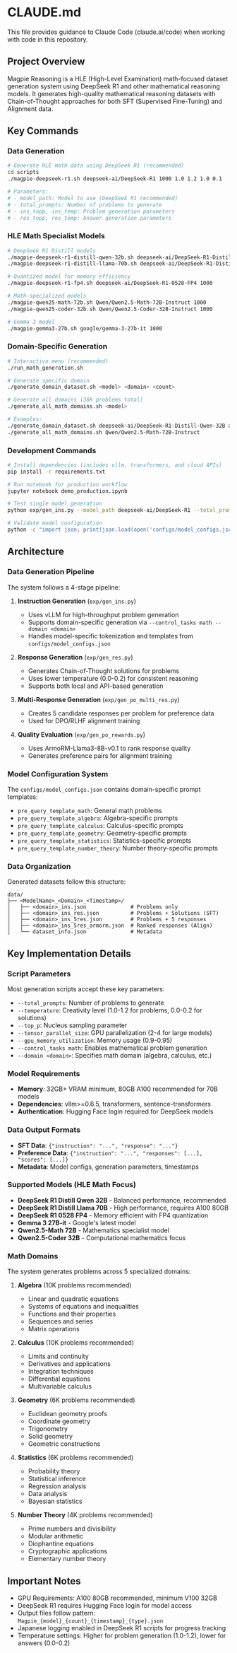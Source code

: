 # CLAUDE.md

This file provides guidance to Claude Code (claude.ai/code) when working with code in this repository.

## Project Overview

Magpie Reasoning is a HLE (High-Level Examination) math-focused dataset generation system using DeepSeek R1 and other mathematical reasoning models. It generates high-quality mathematical reasoning datasets with Chain-of-Thought approaches for both SFT (Supervised Fine-Tuning) and Alignment data.

## Key Commands

### Data Generation
```bash
# Generate HLE math data using DeepSeek R1 (recommended)
cd scripts
./magpie-deepseek-r1.sh deepseek-ai/DeepSeek-R1 1000 1.0 1.2 1.0 0.1

# Parameters:
# - model_path: Model to use (DeepSeek R1 recommended)
# - total_prompts: Number of problems to generate
# - ins_topp, ins_temp: Problem generation parameters
# - res_topp, res_temp: Answer generation parameters
```

### HLE Math Specialist Models
```bash
# DeepSeek R1 Distill models
./magpie-deepseek-r1-distill-qwen-32b.sh deepseek-ai/DeepSeek-R1-Distill-Qwen-32B 1000
./magpie-deepseek-r1-distill-llama-70b.sh deepseek-ai/DeepSeek-R1-Distill-Llama-70B 1000

# Quantized model for memory efficiency
./magpie-deepseek-r1-fp4.sh deepseek-ai/DeepSeek-R1-0528-FP4 1000

# Math-specialized models
./magpie-qwen25-math-72b.sh Qwen/Qwen2.5-Math-72B-Instruct 1000
./magpie-qwen25-coder-32b.sh Qwen/Qwen2.5-Coder-32B-Instruct 1000

# Gemma 3 model
./magpie-gemma3-27b.sh google/gemma-3-27b-it 1000
```

### Domain-Specific Generation
```bash
# Interactive menu (recommended)
./run_math_generation.sh

# Generate specific domain
./generate_domain_dataset.sh <model> <domain> <count>

# Generate all domains (36K problems total)
./generate_all_math_domains.sh <model>

# Examples:
./generate_domain_dataset.sh deepseek-ai/DeepSeek-R1-Distill-Qwen-32B algebra 10000
./generate_all_math_domains.sh Qwen/Qwen2.5-Math-72B-Instruct
```

### Development Commands
```bash
# Install dependencies (includes vllm, transformers, and cloud APIs)
pip install -r requirements.txt

# Run notebook for production workflow
jupyter notebook demo_production.ipynb

# Test single model generation
python exp/gen_ins.py --model_path deepseek-ai/DeepSeek-R1 --total_prompts 10 --control_tasks math

# Validate model configuration
python -c "import json; print(json.load(open('configs/model_configs.json')).keys())"
```

## Architecture

### Data Generation Pipeline

The system follows a 4-stage pipeline:

1. **Instruction Generation** (`exp/gen_ins.py`)
   - Uses vLLM for high-throughput problem generation
   - Supports domain-specific generation via `--control_tasks math --domain <domain>`
   - Handles model-specific tokenization and templates from `configs/model_configs.json`

2. **Response Generation** (`exp/gen_res.py`)
   - Generates Chain-of-Thought solutions for problems
   - Uses lower temperature (0.0-0.2) for consistent reasoning
   - Supports both local and API-based generation

3. **Multi-Response Generation** (`exp/gen_po_multi_res.py`)
   - Creates 5 candidate responses per problem for preference data
   - Used for DPO/RLHF alignment training

4. **Quality Evaluation** (`exp/gen_po_rewards.py`)
   - Uses ArmoRM-Llama3-8B-v0.1 to rank response quality
   - Generates preference pairs for alignment training

### Model Configuration System

The `configs/model_configs.json` contains domain-specific prompt templates:
- `pre_query_template_math`: General math problems
- `pre_query_template_algebra`: Algebra-specific prompts
- `pre_query_template_calculus`: Calculus-specific prompts
- `pre_query_template_geometry`: Geometry-specific prompts
- `pre_query_template_statistics`: Statistics-specific prompts
- `pre_query_template_number_theory`: Number theory-specific prompts

### Data Organization

Generated datasets follow this structure:
```
data/
├── <ModelName>_<Domain>_<Timestamp>/
│   ├── <domain>_ins.json              # Problems only
│   ├── <domain>_ins_res.json          # Problems + Solutions (SFT)
│   ├── <domain>_ins_5res.json         # Problems + 5 responses
│   ├── <domain>_ins_5res_armorm.json  # Ranked responses (Align)
│   └── dataset_info.json              # Metadata
```

## Key Implementation Details

### Script Parameters

Most generation scripts accept these key parameters:
- `--total_prompts`: Number of problems to generate
- `--temperature`: Creativity level (1.0-1.2 for problems, 0.0-0.2 for solutions)
- `--top_p`: Nucleus sampling parameter
- `--tensor_parallel_size`: GPU parallelization (2-4 for large models)
- `--gpu_memory_utilization`: Memory usage (0.9-0.95)
- `--control_tasks math`: Enables mathematical problem generation
- `--domain <domain>`: Specifies math domain (algebra, calculus, etc.)

### Model Requirements

- **Memory**: 32GB+ VRAM minimum, 80GB A100 recommended for 70B models
- **Dependencies**: vllm>=0.6.5, transformers, sentence-transformers
- **Authentication**: Hugging Face login required for DeepSeek models

### Data Output Formats

- **SFT Data**: `{"instruction": "...", "response": "..."}`
- **Preference Data**: `{"instruction": "...", "responses": [...], "scores": [...]}`
- **Metadata**: Model configs, generation parameters, timestamps

### Supported Models (HLE Math Focus)

- **DeepSeek R1 Distill Qwen 32B** - Balanced performance, recommended
- **DeepSeek R1 Distill Llama 70B** - High performance, requires A100 80GB
- **DeepSeek R1 0528 FP4** - Memory efficient with FP4 quantization
- **Gemma 3 27B-it** - Google's latest model
- **Qwen2.5-Math 72B** - Mathematics specialist model
- **Qwen2.5-Coder 32B** - Computational mathematics focus

### Math Domains

The system generates problems across 5 specialized domains:

1. **Algebra** (10K problems recommended)
   - Linear and quadratic equations
   - Systems of equations and inequalities
   - Functions and their properties
   - Sequences and series
   - Matrix operations

2. **Calculus** (10K problems recommended)
   - Limits and continuity
   - Derivatives and applications
   - Integration techniques
   - Differential equations
   - Multivariable calculus

3. **Geometry** (6K problems recommended)
   - Euclidean geometry proofs
   - Coordinate geometry
   - Trigonometry
   - Solid geometry
   - Geometric constructions

4. **Statistics** (6K problems recommended)
   - Probability theory
   - Statistical inference
   - Regression analysis
   - Data analysis
   - Bayesian statistics

5. **Number Theory** (4K problems recommended)
   - Prime numbers and divisibility
   - Modular arithmetic
   - Diophantine equations
   - Cryptographic applications
   - Elementary number theory

## Important Notes

- GPU Requirements: A100 80GB recommended, minimum V100 32GB
- DeepSeek R1 requires Hugging Face login for model access
- Output files follow pattern: `Magpie_{model}_{count}_{timestamp}_{type}.json`
- Japanese logging enabled in DeepSeek R1 scripts for progress tracking
- Temperature settings: Higher for problem generation (1.0-1.2), lower for answers (0.0-0.2)